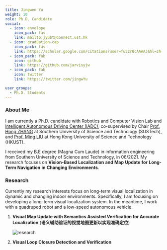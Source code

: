 ```yaml
---
title: Jingwen Yu
weight: 10
role: Ph.D. Candidate
social:
  - icon: envelope 
    icon_pack: fas
    link: mailto:jyubt@connect.ust.hk
  - icon: graduation-cap 
    icon_pack: fas
    link: https://scholar.google.com/citations?user=fu52r0cAAAAJ&hl=zh-CN
  - icon_pack: fab
    icon: github
    link: https://github.com/jarvisyjw
  - icon_pack: fab
    icon: twitter
    link: https://twitter.com/jingwYu

user_groups:
  - Ph.D. Students
---
```

### About Me
I am currently a Ph.D. candidate with Robotics and Computer Vision Lab and [Intelligent Autonomous Driving Center (IADC)](https://iadc.ust.hk/), co-supervised by Chair [Prof. Hong ZHANG](https://faculty.sustech.edu.cn/zhangh33/en/) at Southern University of Science and Technology (SUSTech), and [Prof. Ming LIU](https://facultyprofiles.hkust.edu.hk/profiles.php?profile=ming-liu-eelium) at Hong Kong University of Science and Technology (HKUST). 

I received my B.E degree (Magna Cum Laude) in information engineering from Southern University of Science and Technology, in 06/2021. My research focuses on **Vision-Based** **Localization** **and** **Map** **Update** **for** **Long-Term** **Navigation** **in** **Changing** **Environments**.



### Research

Currently my research interests focus on long-term visual localization in dynamic and changing indoor environments. Specifically, I am focusing on developing a long-term visual localization system. In the meantime, I work with a quadruped robot and a low-speed autonomous vehicle.

1. **Visual Map Update with Semantics Assisted Verification for Accurate Localization** (**语义辅助验证的视觉地图更新以实现准确定位**)

   ![research](authors_research/jingwen_yu.png)

2. **Visual Loop Closure Detection and Verification**
